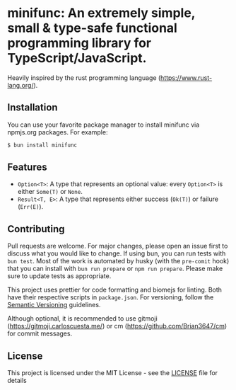# minifunc: An extremely simple, small & type-safe functional programming library for TypeScript/JavaScript.

Heavily inspired by the rust programming language (https://www.rust-lang.org/).

## Installation

You can use your favorite package manager to install minifunc via npmjs.org packages. For example:

```bash
$ bun install minifunc
```

## Features

- `Option<T>`: A type that represents an optional value: every `Option<T>` is either `Some(T)` or `None`.
- `Result<T, E>`: A type that represents either success (`Ok(T)`) or failure (`Err(E)`).

## Contributing

Pull requests are welcome. For major changes, please open an issue first to discuss what you would like to change. If using bun, you can run tests with `bun test`. Most of the work is automated by husky (with the `pre-comit` hook) that you can install with `bun run prepare` or `npm run prepare`. Please make sure to update tests as appropriate.

This project uses prettier for code formatting and biomejs for linting. Both have their respective scripts in `package.json`. For versioning, follow the [Semantic Versioning](https://semver.org/) guidelines.

Although optional, it is recommended to use gitmoji (https://gitmoji.carloscuesta.me/) or cm (https://github.com/Brian3647/cm) for commit messages.

## License

This project is licensed under the MIT License - see the [LICENSE](LICENSE) file for details
